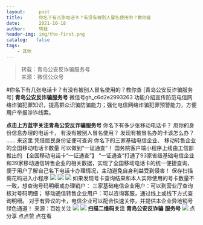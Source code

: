 ```yaml
---
layout:     post
title:      你名下有几张电话卡？有没有被别人冒名使用的？教你查
date:       2021-10-18
author:     转载
header-img: img/the-first.png
catalog:   false
tags:
    - 其他
---
```


<blockquote><p>转载：青岛公安反诈骗服务号<br>
来源：微信公众号</p></blockquote>

#你名下有几张电话卡？有没有被别人冒名使用的？教你查
[青岛公安反诈骗服务号]
**青岛公安反诈骗服务号**
微信号gh_c6d2e2993263
功能介绍宣传防范电信网络诈骗犯罪知识，提高群众识骗防骗能力；强化电信网络诈骗犯罪预警能力，方便用户举报涉诈线索。

**点击上方蓝字关注青岛公安反诈骗服务号**
你名下有多少张移动电话卡？
用你的身份信息办理的电话卡，
有没有被别人冒名使用？
发现有被冒名办的卡该怎么办？
……
来这里
凭借居民身份证便可查询
你名下的三家基础电信企业、
移动转售企业的全国移动电话卡数量
可以做到“一证通查”！
国务院客户端小程序上线由工信部推出的
【全国移动电话卡“一证通查”】
“一证通查”打通了93家省级基础电信企业和39家移动通信转售企业的相关数据，实现了全国移动电话卡的统一便捷查询，便于用户了解自己名下电话卡办理情况，主动避免自身利益受到侵害！
保存扫描葵花码进入小程序
![]({{site.baseurl}}/postimg/1GjWwxYB3dk48ZMyz2vllxkVLGic5VcZkHAFI5TvH0UMX8j3krtDmNsJzR3Gj2wB8ribp5EpQcWcPniaRia4aGznYQ.jpeg)
![]({{site.baseurl}}/postimg/1GjWwxYB3dk48ZMyz2vllxkVLGic5VcZkIvGqTFvs7tLcfiaXSBR6YEMvoIS8sYoTAOEGickUjqPKXhVUXQGibtoRg.jpeg)
![]({{site.baseurl}}/postimg/1GjWwxYB3dk48ZMyz2vllxkVLGic5VcZkVicgqn7wjicu5icp2ib79ePzyKy5tGz9icP7o2qGfw4J3MTYrH7ljG64rrA.jpeg)
如果发现号卡查询结果和本人实际使用的号卡数量不一致，想查询号码明细或办理销户：
三家基础电信企业用户：可以到营业厅查询核对号码明细；
移动通信转售企业用户：可以咨询客服，通过线上或线下方式查询明细。
对于有异议的卡，电信企业可以配合快速关停，并提供本企业异地销号绿色通道！
来源：百姓关注
![]({{site.baseurl}}/postimg/6xI4h676QXzia5naazW6wFR5ml91zib85OnAdBFSTibic8yWLuWic1rKJBicwSgnqzI9icFMSpImia2H4zZhqLVTr724UA.png)
![]({{site.baseurl}}/postimg/1GjWwxYB3dk0QR6pndF2SISfW55mAuAxDQOiaC2Geq1kE9oibrv0xIEyiazCyo7VubILLicuLicBW77qleN0GPJOTAQ.jpeg)
**扫描二维码关注**
**青岛公安反诈骗**
**服务号**
![]({{site.baseurl}}/postimg/6xI4h676QXzia5naazW6wFR5ml91zib85O2ObvfHFG7tH1qAI6iakIGohmLu4siar1ZzMiawQ7QicgfyZFjriavRic3M6Q.png)
点分享
点点赞
点在看
